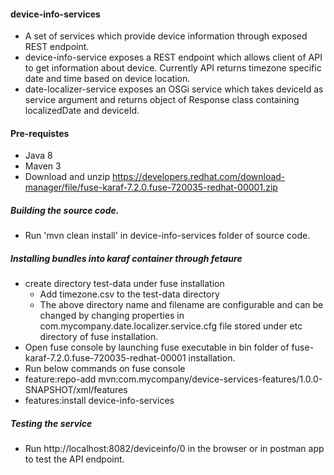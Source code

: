 #### device-info-services
* A set of services which provide device information through exposed REST endpoint.
* device-info-service exposes a REST endpoint which allows client of API to get information about device. Currently API returns timezone specific date and time based on device location.
* date-localizer-service exposes an OSGi service which takes deviceId as service argument and returns object of Response class containing localizedDate and deviceId.

#### Pre-requistes

* Java 8
* Maven 3
* Download and unzip https://developers.redhat.com/download-manager/file/fuse-karaf-7.2.0.fuse-720035-redhat-00001.zip

##### Building the source code.
* Run 'mvn clean install' in device-info-services folder of source code.

##### Installing bundles into karaf container through fetaure
* create directory test-data under fuse installation
  * Add timezone.csv to the test-data directory
  * The above directory name and filename are configurable and can be changed by changing properties in com.mycompany.date.localizer.service.cfg file stored under etc directory of fuse installation.
* Open fuse console by launching fuse executable in bin folder of fuse-karaf-7.2.0.fuse-720035-redhat-00001 installation.
* Run below commands on fuse console
 * feature:repo-add mvn:com.mycompany/device-services-features/1.0.0-SNAPSHOT/xml/features
 * features:install device-info-services
 
##### Testing the service

* Run http://localhost:8082/deviceinfo/0 in the browser or in postman app to test the API endpoint. 
